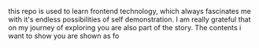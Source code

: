 this repo is used to learn frontend technology, which always fascinates me with it's endless possibilities of self demonstration. I am really grateful that on my journey of exploring you are also part of the story. 
The contents i want to show you are shown as fo
